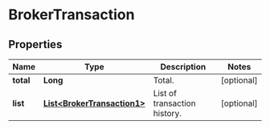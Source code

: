 
# BrokerTransaction

## Properties

Name | Type | Description | Notes
------------ | ------------- | ------------- | -------------
**total** | **Long** | Total. |  [optional]
**list** | [**List&lt;BrokerTransaction1&gt;**](BrokerTransaction1.md) | List of transaction history. |  [optional]

